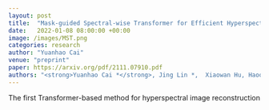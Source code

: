 ```yaml
---
layout: post
title:  "Mask-guided Spectral-wise Transformer for Efficient Hyperspectral Image Reconstruction"
date:   2022-01-08 08:00:00 +00:00
image: /images/MST.png
categories: research
author: "Yuanhao Cai"
venue: "preprint"
paper: https://arxiv.org/pdf/2111.07910.pdf
authors: "<strong>Yuanhao Cai *</strong>, Jing Lin *,  Xiaowan Hu, Haoqian Wang, Yulun Zhang, Radu Timofte, and Luc Van Gool (* = Equal Contribution)"
---
```

The first Transformer-based method for hyperspectral image reconstruction